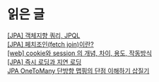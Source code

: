# 읽은 글 
[[JPA] 객체지향 쿼리, JPQL](https://ict-nroo.tistory.com/116?category=826875) <br> 
[[JPA] 페치조인(fetch join)이란?](https://pugyu.tistory.com/94) <br> 
[[web] cookie와 session 의 개념, 차이, 용도, 작동방식](https://devuna.tistory.com/23) <br> 
[[JPA] 즉시 로딩과 지연 로딩](https://ict-nroo.tistory.com/132)  <br> 
[JPA OneToMany 단방향 맵핑의 단점 이해하기 삽질기](https://ocblog.tistory.com/70) <br> 
